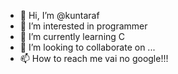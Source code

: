 - 👋 Hi, I’m @kuntaraf
- 👀 I’m interested in programmer
- 🌱 I’m currently learning C
- 💞️ I’m looking to collaborate on ...
- 📫 How to reach me vai no google!!!

<!---
kuntaraf/kuntaraf is a ✨ special ✨ repository because its `README.md` (this file) appears on your GitHub profile.
You can click the Preview link to take a look at your changes.
--->
